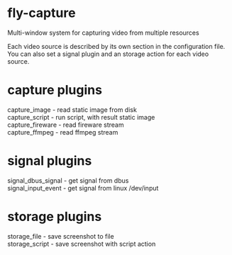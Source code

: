 # fly-capture
Multi-window system for capturing video from multiple resources

Each video source is described by its own section in the configuration file.  
You can also set a signal plugin and an storage action for each video source.  

# capture plugins
capture_image - read static image from disk  
capture_script - run script, with result static image  
capture_fireware - read fireware stream  
capture_ffmpeg - read ffmpeg stream  

# signal plugins
signal_dbus_signal - get signal from dbus  
signal_input_event - get signal from linux /dev/input  

# storage plugins
storage_file - save screenshot to file  
storage_script - save screenshot with script action  
